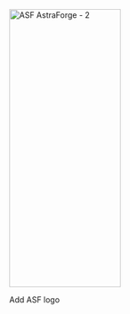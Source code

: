 <img width="200" height="500" alt="ASF AstraForge - 2" src="https://github.com/user-attachments/assets/98098a50-8210-4253-a0d8-c49b241dcb89" />

Add ASF logo
